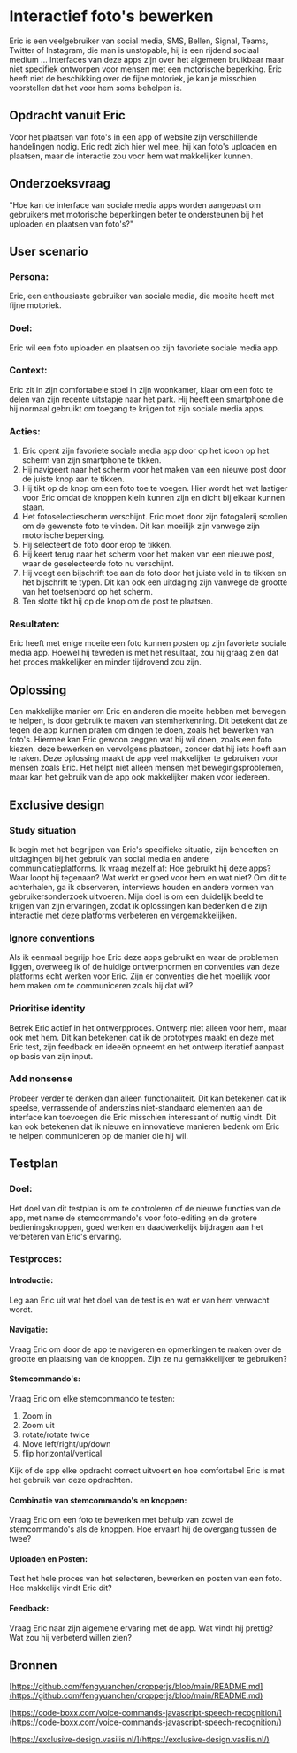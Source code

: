 # Interactief foto's bewerken

Eric is een veelgebruiker van social media, SMS, Bellen, Signal, Teams, Twitter of Instagram, die man is unstopable, hij is een rijdend sociaal medium ... Interfaces van deze apps zijn over het algemeen bruikbaar maar niet specifiek ontworpen voor mensen met een motorische beperking. Eric heeft niet de beschikking over de fijne motoriek, je kan je misschien voorstellen dat het voor hem soms behelpen is.

## Opdracht vanuit Eric

Voor het plaatsen van foto's in een app of website zijn verschillende handelingen nodig. Eric redt zich hier wel mee, hij kan foto's uploaden en plaatsen, maar de interactie zou voor hem wat makkelijker kunnen.

## Onderzoeksvraag

"Hoe kan de interface van sociale media apps worden aangepast om gebruikers met motorische beperkingen beter te ondersteunen bij het uploaden en plaatsen van foto's?"

## User scenario

### Persona:

Eric, een enthousiaste gebruiker van sociale media, die moeite heeft met fijne motoriek.

### Doel:

Eric wil een foto uploaden en plaatsen op zijn favoriete sociale media app.

### Context:

Eric zit in zijn comfortabele stoel in zijn woonkamer, klaar om een foto te delen van zijn recente uitstapje naar het park. Hij heeft een smartphone die hij normaal gebruikt om toegang te krijgen tot zijn sociale media apps.

### Acties:

1. Eric opent zijn favoriete sociale media app door op het icoon op het scherm van zijn smartphone te tikken.
2. Hij navigeert naar het scherm voor het maken van een nieuwe post door de juiste knop aan te tikken.
3. Hij tikt op de knop om een foto toe te voegen. Hier wordt het wat lastiger voor Eric omdat de knoppen klein kunnen zijn en dicht bij elkaar kunnen staan.
4. Het fotoselectiescherm verschijnt. Eric moet door zijn fotogalerij scrollen om de gewenste foto te vinden. Dit kan moeilijk zijn vanwege zijn motorische beperking.
5. Hij selecteert de foto door erop te tikken.
6. Hij keert terug naar het scherm voor het maken van een nieuwe post, waar de geselecteerde foto nu verschijnt.
7. Hij voegt een bijschrift toe aan de foto door het juiste veld in te tikken en het bijschrift te typen. Dit kan ook een uitdaging zijn vanwege de grootte van het toetsenbord op het scherm.
8. Ten slotte tikt hij op de knop om de post te plaatsen.

### Resultaten:

Eric heeft met enige moeite een foto kunnen posten op zijn favoriete sociale media app. Hoewel hij tevreden is met het resultaat, zou hij graag zien dat het proces makkelijker en minder tijdrovend zou zijn.

## Oplossing

Een makkelijke manier om Eric en anderen die moeite hebben met bewegen te helpen, is door gebruik te maken van stemherkenning. Dit betekent dat ze tegen de app kunnen praten om dingen te doen, zoals het bewerken van foto's. Hiermee kan Eric gewoon zeggen wat hij wil doen, zoals een foto kiezen, deze bewerken en vervolgens plaatsen, zonder dat hij iets hoeft aan te raken. Deze oplossing maakt de app veel makkelijker te gebruiken voor mensen zoals Eric. Het helpt niet alleen mensen met bewegingsproblemen, maar kan het gebruik van de app ook makkelijker maken voor iedereen.

## Exclusive design

### Study situation

Ik begin met het begrijpen van Eric's specifieke situatie, zijn behoeften en uitdagingen bij het gebruik van social media en andere communicatieplatforms. Ik vraag mezelf af: Hoe gebruikt hij deze apps? Waar loopt hij tegenaan? Wat werkt er goed voor hem en wat niet? Om dit te achterhalen, ga ik observeren, interviews houden en andere vormen van gebruikersonderzoek uitvoeren. Mijn doel is om een duidelijk beeld te krijgen van zijn ervaringen, zodat ik oplossingen kan bedenken die zijn interactie met deze platforms verbeteren en vergemakkelijken.

### Ignore conventions

Als ik eenmaal begrijp hoe Eric deze apps gebruikt en waar de problemen liggen, overweeg ik of de huidige ontwerpnormen en conventies van deze platforms echt werken voor Eric. Zijn er conventies die het moeilijk voor hem maken om te communiceren zoals hij dat wil?

### Prioritise identity

Betrek Eric actief in het ontwerpproces. Ontwerp niet alleen voor hem, maar ook met hem. Dit kan betekenen dat ik de prototypes maakt en deze met Eric test, zijn feedback en ideeën opneemt en het ontwerp iteratief aanpast op basis van zijn input.

### Add nonsense

Probeer verder te denken dan alleen functionaliteit. Dit kan betekenen dat ik speelse, verrassende of anderszins niet-standaard elementen aan de interface kan toevoegen die Eric misschien interessant of nuttig vindt. Dit kan ook betekenen dat ik nieuwe en innovatieve manieren bedenk om Eric te helpen communiceren op de manier die hij wil.

## Testplan

### Doel:

Het doel van dit testplan is om te controleren of de nieuwe functies van de app, met name de stemcommando's voor foto-editing en de grotere bedieningsknoppen, goed werken en daadwerkelijk bijdragen aan het verbeteren van Eric's ervaring.

### Testproces:

#### Introductie:

Leg aan Eric uit wat het doel van de test is en wat er van hem verwacht wordt.

#### Navigatie:

Vraag Eric om door de app te navigeren en opmerkingen te maken over de grootte en plaatsing van de knoppen. Zijn ze nu gemakkelijker te gebruiken?

#### Stemcommando's:

Vraag Eric om elke stemcommando te testen:

1. Zoom in
2. Zoom uit
3. rotate/rotate twice
4. Move left/right/up/down
5. flip horizontal/vertical

Kijk of de app elke opdracht correct uitvoert en hoe comfortabel Eric is met het gebruik van deze opdrachten.

#### Combinatie van stemcommando's en knoppen:

Vraag Eric om een foto te bewerken met behulp van zowel de stemcommando's als de knoppen. Hoe ervaart hij de overgang tussen de twee?

#### Uploaden en Posten:

Test het hele proces van het selecteren, bewerken en posten van een foto. Hoe makkelijk vindt Eric dit?

#### Feedback:

Vraag Eric naar zijn algemene ervaring met de app. Wat vindt hij prettig? Wat zou hij verbeterd willen zien?

## Bronnen

[https://github.com/fengyuanchen/cropperjs/blob/main/README.md](https://github.com/fengyuanchen/cropperjs/blob/main/README.md)

[https://code-boxx.com/voice-commands-javascript-speech-recognition/](https://code-boxx.com/voice-commands-javascript-speech-recognition/)

[https://exclusive-design.vasilis.nl/](https://exclusive-design.vasilis.nl/)
